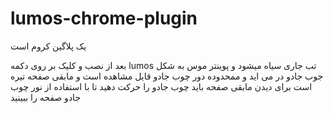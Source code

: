# lumos-chrome-plugin

یک پلاگین کروم است

بعد از نصب و کلیک بر روی دکمه lumos تب جاری سیاه میشود و پوینتر موس به شکل جوب جادو در می اید و ممحدوده دور چوب جادو قایل مشاهده است و مابقی صفحه تیره است برای دیدن مابقی صفحه باید چوب جادو را حرکت دهید تا با استفاده از نور چوب جادو صفحه را ببینید



